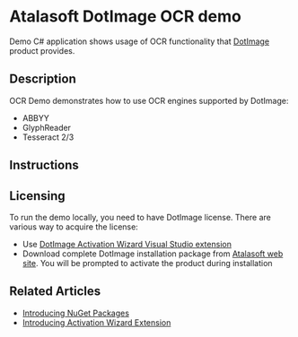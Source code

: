 # Atalasoft DotImage OCR demo
Demo C# application shows usage of OCR functionality that [DotImage](https://www.atalasoft.com/Products/DotImage) product provides.

## Description
OCR Demo demonstrates how to use OCR engines supported by DotImage:

 - ABBYY
 - GlyphReader
 - Tesseract 2/3

## Instructions

## Licensing
To run the demo locally, you need to have DotImage license. There are various way to acquire the license:

 - Use [DotImage Activation Wizard Visual Studio extension](https://visualstudiogallery.msdn.microsoft.com/88ff07c9-fe68-48bd-bfdc-3fbc8a0ec1db)
 - Download complete DotImage installation package from [Atalasoft web site](https://atalasoft.com). You will be prompted to activate the product during installation

## Related Articles

 - [Introducing NuGet Packages](http://atalasoft.github.io/2016/05/03/introducing-nuget/)
 - [Introducing Activation Wizard Extension](http://atalasoft.github.io/2016/05/14/introducing-activation-wizard-extension/)
